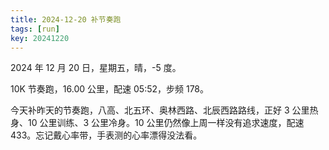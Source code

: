 ```yaml
---
title: 2024-12-20 补节奏跑
tags: [run]
key: 20241220
---
```


2024 年 12 月 20 日，星期五，晴，-5 度。

10K 节奏跑，16.00 公里，配速 05:52，步频 178。

<!--more-->

今天补昨天的节奏跑，八高、北五环、奥林西路、北辰西路路线，正好 3 公里热身、10 公里训练、3 公里冷身。10 公里仍然像上周一样没有追求速度，配速 433。忘记戴心率带，手表测的心率漂得没法看。

<div class="strava-embed-placeholder" data-embed-type="activity" data-embed-id="13153522001" data-style="standard" data-from-embed="false"></div><script src="https://strava-embeds.com/embed.js"></script>
